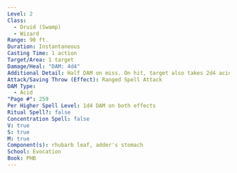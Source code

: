 ```yaml
---
Level: 2
Class:
  - Druid (Swamp)
  - Wizard
Range: 90 ft.
Duration: Instantaneous
Casting Time: 1 action
Target/Area: 1 target
Damage/Heal: "DAM: 4d4"
Additional Detail: Half DAM on miss. On hit, target also takes 2d4 acid DAM at end of next turn.
Attack/Saving Throw (Effect): Ranged Spell Attack
DAM Type:
  - Acid
"Page #": 259
Per Higher Spell Level: 1d4 DAM on both effects
Ritual Spell?: false
Concentration Spell: false
V: true
S: true
M: true
Component(s): rhubarb leaf, adder's stomach
School: Evocation
Book: PHB
---
```

